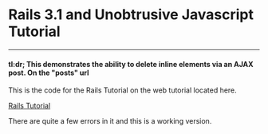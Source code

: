 # Rails 3.1 and Unobtrusive Javascript Tutorial
***
#### tl:dr; This demonstrates the ability to delete inline elements via an AJAX post. On the "posts" url

This is the code for the Rails Tutorial on the web tutorial located here.

[Rails Tutorial](http://net.tutsplus.com/tutorials/javascript-ajax/using-unobtrusive-javascript-and-ajax-with-rails-3/)

There are quite a few errors in it and this is a working version.

